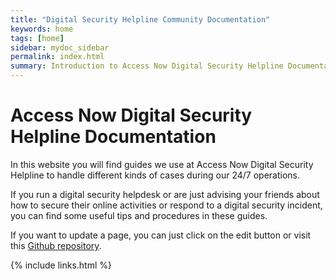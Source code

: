 ```yaml
---
title: "Digital Security Helpline Community Documentation"
keywords: home
tags: [home]
sidebar: mydoc_sidebar
permalink: index.html
summary: Introduction to Access Now Digital Security Helpline Documentation
---
```



# Access Now Digital Security Helpline Documentation

In this website you will find guides we use at Access Now Digital Security 
Helpline to handle different kinds of cases during our 24/7 operations.

If you run a digital security helpdesk or are just advising your friends about how to secure their online activities or respond to a digital security incident, you can find some useful tips and procedures in these guides.

If you want to update a page, you can just click on the edit button or visit this [Github repository](https://github.com/AccessNow/community-documentation).

{% include links.html %}


